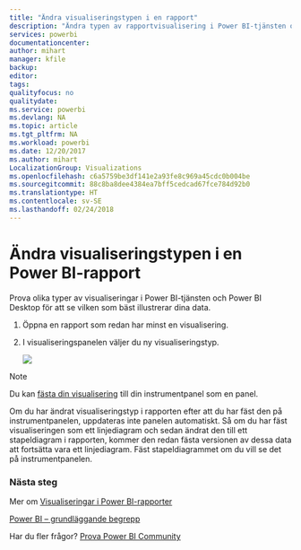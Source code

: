 ```yaml
---
title: "Ändra visualiseringstypen i en rapport"
description: "Ändra typen av rapportvisualisering i Power BI-tjänsten och Power BI Desktop"
services: powerbi
documentationcenter: 
author: mihart
manager: kfile
backup: 
editor: 
tags: 
qualityfocus: no
qualitydate: 
ms.service: powerbi
ms.devlang: NA
ms.topic: article
ms.tgt_pltfrm: NA
ms.workload: powerbi
ms.date: 12/20/2017
ms.author: mihart
LocalizationGroup: Visualizations
ms.openlocfilehash: c6a5759be3df141e2a93fe8c969a45cdc0b004be
ms.sourcegitcommit: 88c8ba8dee4384ea7bff5cedcad67fce784d92b0
ms.translationtype: HT
ms.contentlocale: sv-SE
ms.lasthandoff: 02/24/2018
---
```

# <a name="change-the-type-of-visualization-in-a-power-bi-report"></a>Ändra visualiseringstypen i en Power BI-rapport
Prova olika typer av visualiseringar i Power BI-tjänsten och Power BI Desktop för att se vilken som bäst illustrerar dina data. 

1. Öppna en rapport som redan har minst en visualisering.   
2. I visualiseringspanelen väljer du ny visualiseringstyp.  
   
   ![](media/power-bi-report-change-visualization-type/changeviz.gif)

> [!NOTE]
> Du kan [fästa din visualisering](service-dashboard-pin-tile-from-report.md) till din instrumentpanel som en panel.
> 
> 

Om du har ändrat visualiseringstyp i rapporten efter att du har fäst den på instrumentpanelen, uppdateras inte panelen automatiskt. Så om du har fäst visualiseringen som ett linjediagram och sedan ändrat den till ett stapeldiagram i rapporten, kommer den redan fästa versionen av dessa data att fortsätta vara ett linjediagram. Fäst stapeldiagrammet om du vill se det på instrumentpanelen.

### <a name="next-steps"></a>Nästa steg
Mer om [Visualiseringar i Power BI-rapporter](power-bi-report-visualizations.md)

[Power BI – grundläggande begrepp](service-basic-concepts.md)

Har du fler frågor? [Prova Power BI Community](http://community.powerbi.com/)

